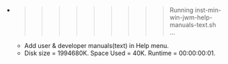 * >>>>>>>>> Running inst-min-win-jwm-help-manuals-text.sh ...
  * Add user & developer manuals(text) in Help menu.
  * Disk size = 1994680K. Space Used = 40K. Runtime = 00:00:00:01.
